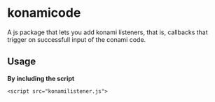 # konamicode
A js package that lets you add konami listeners, that is, callbacks that trigger on successfull input of the conami code.
## Usage
**By including the script**

```<script src="konamilistener.js">```
